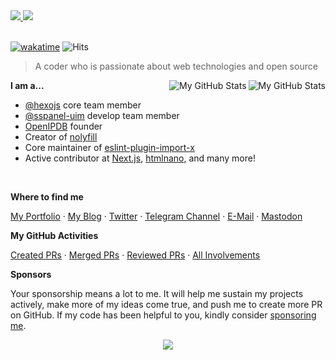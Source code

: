 <a href="https://skk.moe#gh-light-mode-only">
  <img src="https://cdn.skk.moe/img/profile-info/light.png?#gh-light-mode-only">
</a>
<a href="https://skk.moe#gh-dark-mode-only">
  <img src="https://cdn.skk.moe/img/profile-info/dark.png?#gh-dark-mode-only">
</a>

<br>
<br>

[![wakatime](https://wakatime.com/badge/user/5d907773-4bad-4681-802b-c2bec4583297.svg?style=flat-square)](https://wakatime.com/@5d907773-4bad-4681-802b-c2bec4583297) ![Hits](https://hits-app.vercel.app/hits?url=https%3A%2F%2Fgithub.com%2Fsukkaw&bgRight=000&bgLeft=000&border=square)

> A coder who is passionate about web technologies and open source

<a href="https://github.com/sukkaw#gh-light-mode-only">
  <img src="https://github-profile-cards.skk.moe/light.svg#gh-light-mode-only" align="right" alt="My GitHub Stats" />
</a>

<a href="https://github.com/sukkaw#gh-dark-mode-only">
  <img src="https://github-profile-cards.skk.moe/dark.svg#gh-dark-mode-only" align="right" alt="My GitHub Stats" />
</a>

**I am a...**

- [@hexojs](https://github.com/hexojs) core team member
- [@sspanel-uim](https://github.com/sspanel-uim) develop team member
- [OpenIPDB](https://github.com/OpenIPDB) founder
- Creator of [nolyfill](https://github.com/sukkaw/nolyfill)
- Core maintainer of [eslint-plugin-import-x](https://github.com/un-ts/eslint-plugin-import-x)
- Active contributor at [Next.js](https://github.com/vercel/next.js), [htmlnano](https://github.com/posthtml/htmlnano), and many more!

<br>

**Where to find me**

[My Portfolio](https://skk.moe) ·
[My Blog](https://blog.skk.moe) ·
[Twitter](https://twitter.com/isukkaw) ·
[Telegram Channel](https://t.me/s/sukkachannel) ·
[E-Mail](mailto:github_at_skk_dot_moe) ·
<a rel="nofollow me" href="https://acg.mn/@sukka">Mastodon</a>

**My GitHub Activities**

[Created PRs](https://github.com/pulls?q=is%3Apr+author%3Asukkaw+-user%3Asukkaw) ·
[Merged PRs](https://github.com/pulls?q=is%3Apr+author%3Asukkaw+is%3Amerged+) ·
[Reviewed PRs](https://github.com/pulls?q=is%3Apr+reviewed-by%3Asukkaw+-user%3Asukkaw) ·
[All Involvements](https://github.com/pulls?q=involves%3Asukkaw+-user%3Asukkaw)

**Sponsors**

Your sponsorship means a lot to me. It will help me sustain my projects actively, make more of my ideas come true, and push me to create more PR on GitHub. If my code has been helpful to you, kindly consider [sponsoring me](https://github.com/sponsors/SukkaW).

<p align="center">
  <a href="https://github.com/sponsors/SukkaW/">
    <img src="https://sponsor.cdn.skk.moe/sponsors.svg"/>
  </a>
</p>

